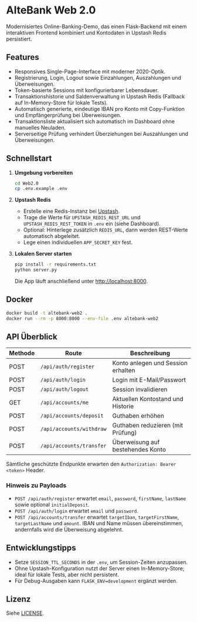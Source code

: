 # AlteBank Web 2.0

Modernisiertes Online-Banking-Demo, das einen Flask-Backend mit einem interaktiven Frontend kombiniert und Kontodaten in Upstash Redis persistiert.

## Features

- Responsives Single-Page-Interface mit moderner 2020-Optik.
- Registrierung, Login, Logout sowie Einzahlungen, Auszahlungen und Überweisungen.
- Token-basierte Sessions mit konfigurierbarer Lebensdauer.
- Transaktionshistorie und Saldenverwaltung in Upstash Redis (Fallback auf In-Memory-Store für lokale Tests).
- Automatisch generierte, eindeutige IBAN pro Konto mit Copy-Funktion und Empfängerprüfung bei Überweisungen.
- Transaktionsliste aktualisiert sich automatisch im Dashboard ohne manuelles Neuladen.
- Serverseitige Prüfung verhindert Überziehungen bei Auszahlungen und Überweisungen.

## Schnellstart

1. **Umgebung vorbereiten**

   ```bash
   cd Web2.0
   cp .env.example .env
   ```

2. **Upstash Redis**
   - Erstelle eine Redis-Instanz bei [Upstash](https://upstash.com/).
   - Trage die Werte für `UPSTASH_REDIS_REST_URL` und `UPSTASH_REDIS_REST_TOKEN` in `.env` ein (siehe Dashboard).
   - Optional: Hinterlege zusätzlich `REDIS_URL`, dann werden REST-Werte automatisch abgeleitet.
   - Lege einen individuellen `APP_SECRET_KEY` fest.

3. **Lokalen Server starten**

   ```bash
   pip install -r requirements.txt
   python server.py
   ```

   Die App läuft anschließend unter <http://localhost:8000>.

## Docker

```bash
docker build -t altebank-web2 .
docker run --rm -p 8000:8000 --env-file .env altebank-web2
```

## API Überblick

| Methode | Route                    | Beschreibung                        |
|---------|--------------------------|-------------------------------------|
| POST    | `/api/auth/register`     | Konto anlegen und Session erhalten  |
| POST    | `/api/auth/login`        | Login mit E-Mail/Passwort           |
| POST    | `/api/auth/logout`       | Session invalidieren                |
| GET     | `/api/accounts/me`       | Aktuellen Kontostand und Historie   |
| POST    | `/api/accounts/deposit`  | Guthaben erhöhen                    |
| POST    | `/api/accounts/withdraw` | Guthaben reduzieren (mit Prüfung)   |
| POST    | `/api/accounts/transfer` | Überweisung auf bestehendes Konto   |

Sämtliche geschützte Endpunkte erwarten den `Authorization: Bearer <token>` Header.

### Hinweis zu Payloads

- `POST /api/auth/register` erwartet `email`, `password`, `firstName`, `lastName` sowie optional `initialDeposit`.
- `POST /api/auth/login` erwartet `email` und `password`.
- `POST /api/accounts/transfer` erwartet `targetIban`, `targetFirstName`, `targetLastName` und `amount`. IBAN und Name müssen übereinstimmen, andernfalls wird die Überweisung abgelehnt.

## Entwicklungstipps

- Setze `SESSION_TTL_SECONDS` in der `.env`, um Session-Zeiten anzupassen.
- Ohne Upstash-Konfiguration nutzt der Server einen In-Memory-Store; ideal für lokale Tests, aber nicht persistent.
- Für Debug-Ausgaben kann `FLASK_ENV=development` ergänzt werden.

## Lizenz

Siehe [LICENSE](../LICENSE).
